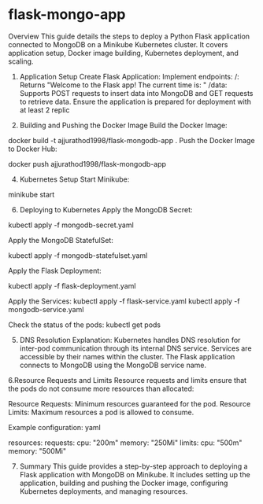 # flask-mongo-app
Overview
This guide details the steps to deploy a Python Flask application connected to MongoDB on a Minikube Kubernetes cluster. It covers application setup, Docker image building, Kubernetes deployment, and scaling.

1. Application Setup
Create Flask Application:
Implement endpoints:
/: Returns "Welcome to the Flask app! The current time is: "
/data: Supports POST requests to insert data into MongoDB and GET requests to retrieve data.
Ensure the application is prepared for deployment with at least 2 replic

2. Building and Pushing the Docker Image
Build the Docker Image:

docker build -t ajjurathod1998/flask-mongodb-app .
Push the Docker Image to Docker Hub:

docker push ajjurathod1998/flask-mongodb-app

4. Kubernetes Setup
Start Minikube:

minikube start

6. Deploying to Kubernetes
Apply the MongoDB Secret:

kubectl apply -f mongodb-secret.yaml

Apply the MongoDB StatefulSet:

kubectl apply -f mongodb-statefulset.yaml

Apply the Flask Deployment:

kubectl apply -f flask-deployment.yaml

Apply the Services:
kubectl apply -f flask-service.yaml
kubectl apply -f mongodb-service.yaml

Check the status of the pods:
kubectl get pods

5. DNS Resolution
Explanation:
Kubernetes handles DNS resolution for inter-pod communication through its internal DNS service. Services are accessible by their names within the cluster. The Flask application connects to MongoDB using the MongoDB service name.


6.Resource Requests and Limits
Resource requests and limits ensure that the pods do not consume more resources than allocated:

Resource Requests: Minimum resources guaranteed for the pod.
Resource Limits: Maximum resources a pod is allowed to consume.

Example configuration:
yaml

resources:
  requests:
    cpu: "200m"
    memory: "250Mi"
  limits:
    cpu: "500m"
    memory: "500Mi"


7. Summary
This guide provides a step-by-step approach to deploying a Flask application with MongoDB on Minikube. It includes setting up the application, building and pushing the Docker image, configuring Kubernetes deployments, and managing resources.  

